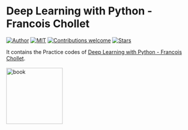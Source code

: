 # Deep Learning with Python - Francois Chollet
[![Author](https://img.shields.io/badge/author-utshabkg-red)](https://github.com/utshabkg/)
[![MIT](https://img.shields.io/badge/license-MIT-5eba00.svg)](https://github.com/utshabkg/Starting_Machine_DeepLearning_DataScience/blob/master/LICENSE)
[![Contributions welcome](https://img.shields.io/badge/contributions-welcome-blue.svg?style=flat)](https://github.com/utshabkg/ML_Competition-AND-Practice/)
[![Stars](https://img.shields.io/github/stars/utshabkg/Starting_Machine_DeepLearning_DataScience.svg?style=social)](https://github.com/utshabkg/ML_Competition-AND-Practice/stargazers)

It contains the Practice codes of [Deep Learning with Python - Francois Chollet](https://livebook.manning.com/book/deep-learning-with-python/about-this-book/).<br><br>
<img src="https://images.manning.com/720/960/resize/book/7/65fca1c-6826-472d-bbea-c1d4a7b3c570/Chollet-DLP-HI.png" title="book" width="150" />

